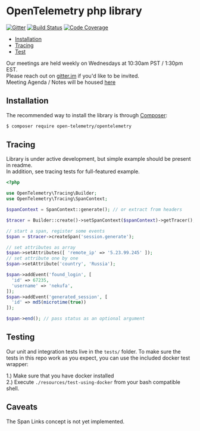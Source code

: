 
# OpenTelemetry php library
[![Gitter](https://badges.gitter.im/open-telemetry/opentelemetry-php.svg)](https://gitter.im/open-telemetry/opentelemetry-php?utm_source=badge&utm_medium=badge&utm_campaign=pr-badge)
[![Build Status](https://travis-ci.org/open-telemetry/opentelemetry-php.svg?branch=master)](https://travis-ci.org/open-telemetry/opentelemetry-php)
[![Code Coverage](https://scrutinizer-ci.com/g/open-telemetry/opentelemetry-php/badges/coverage.png?b=master)](https://scrutinizer-ci.com/g/open-telemetry/opentelemetry-php/?branch=master)

- [Installation](#installation)
- [Tracing](#tracing)
- [Test](#testing)

Our meetings are held weekly on Wednesdays at 10:30am PST / 1:30pm EST.  
Please reach out on [gitter.im](https://gitter.im/open-telemetry/community) if you'd like to be invited.  
Meeting Agenda / Notes will be housed [here](https://docs.google.com/document/d/1WLDZGLY24rk5fRudjdQAcx_u81ZQWCF3zxiNT-sz7DI/edit?usp=sharing)


## Installation
The recommended way to install the library is through [Composer](http://getcomposer.org):
```bash
$ composer require open-telemetry/opentelemetry
```

## Tracing
Library is under active development, but simple example should be present in readme.  
In addition, see tracing tests for full-featured example.
```php
<?php

use OpenTelemetry\Tracing\Builder;
use OpenTelemetry\Tracing\SpanContext;

$spanContext = SpanContext::generate(); // or extract from headers

$tracer = Builder::create()->setSpanContext($spanContext)->getTracer();

// start a span, register some events
$span = $tracer->createSpan('session.generate');

// set attributes as array
$span->setAttributes([ 'remote_ip' => '5.23.99.245' ]);
// set attribute one by one
$span->setAttribute('country', 'Russia');

$span->addEvent('found_login', [
  'id' => 67235,
  'username' => 'nekufa',
]);
$span->addEvent('generated_session', [
  'id' => md5(microtime(true))
]);

$span->end(); // pass status as an optional argument
```

## Testing

Our unit and integration tests live in the `tests/` folder.
To make sure the tests in this repo work as you expect, you can use the included docker test wrapper:

1.)  Make sure that you have docker installed  
2.)  Execute `./resources/test-using-docker` from your bash compatible shell.

## Caveats
The Span Links concept is not yet implemented. 
